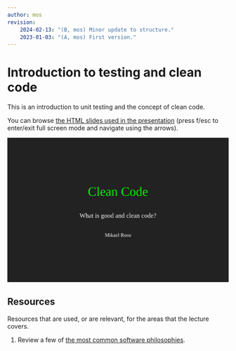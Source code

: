 ```yaml
---
author: mos
revision: 
    2024-02-13: "(B, mos) Minor update to structure."
    2023-01-03: "(A, mos) First version."
---
```

Introduction to testing and clean code
====================

This is an introduction to unit testing and the concept of clean code.

You can browse [the HTML slides used in the presentation](https://mikael-roos.gitlab.io/oopython/lecture/intro-testing-clean-code/slide.html) (press f/esc to enter/exit full screen mode and navigate using the arrows).

[![slide](img/slide.png)](https://mikael-roos.gitlab.io/oopython/lecture/intro-testing-clean-code/slide.html)

<!--
Recorded presentation, 44 minutes long (Swedish).

[![2022-11-15 swe](https://img.youtube.com/vi/zovl9Lvheuq/0.jpg)](https://www.youtube.com/watch?v=zovl9Lvheuq)
-->



Resources
------------------------

Resources that are used, or are relevant, for the areas that the lecture covers.

1. Review a few of [the most common software philosophies](https://en.wikipedia.org/wiki/List_of_software_development_philosophies).

<!--
Some basic reading instruction on clean code?
-->
